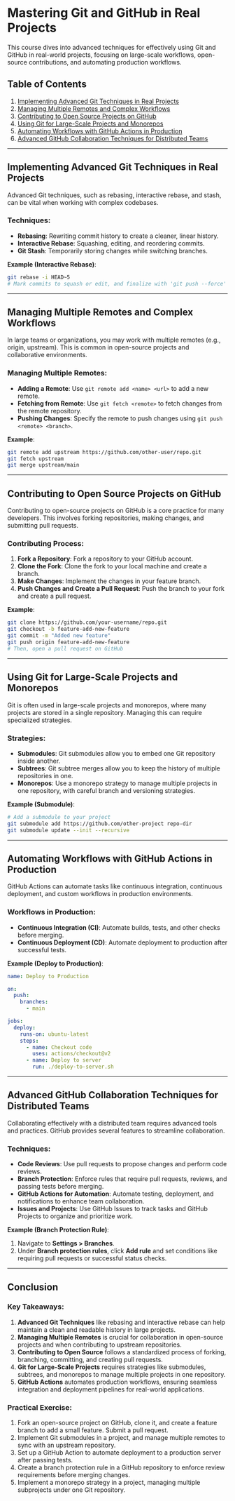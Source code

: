 
# Mastering Git and GitHub in Real Projects

This course dives into advanced techniques for effectively using Git and GitHub in real-world projects, focusing on large-scale workflows, open-source contributions, and automating production workflows.

## Table of Contents

1. [Implementing Advanced Git Techniques in Real Projects](#implementing-advanced-git-techniques-in-real-projects)
2. [Managing Multiple Remotes and Complex Workflows](#managing-multiple-remotes-and-complex-workflows)
3. [Contributing to Open Source Projects on GitHub](#contributing-to-open-source-projects-on-github)
4. [Using Git for Large-Scale Projects and Monorepos](#using-git-for-large-scale-projects-and-monorepos)
5. [Automating Workflows with GitHub Actions in Production](#automating-workflows-with-github-actions-in-production)
6. [Advanced GitHub Collaboration Techniques for Distributed Teams](#advanced-github-collaboration-techniques-for-distributed-teams)

---

## Implementing Advanced Git Techniques in Real Projects

Advanced Git techniques, such as rebasing, interactive rebase, and stash, can be vital when working with complex codebases.

### Techniques:
- **Rebasing**: Rewriting commit history to create a cleaner, linear history.
- **Interactive Rebase**: Squashing, editing, and reordering commits.
- **Git Stash**: Temporarily storing changes while switching branches.

**Example (Interactive Rebase)**:
```bash
git rebase -i HEAD~5
# Mark commits to squash or edit, and finalize with 'git push --force'
```

---

## Managing Multiple Remotes and Complex Workflows

In large teams or organizations, you may work with multiple remotes (e.g., origin, upstream). This is common in open-source projects and collaborative environments.

### Managing Multiple Remotes:
- **Adding a Remote**: Use `git remote add <name> <url>` to add a new remote.
- **Fetching from Remote**: Use `git fetch <remote>` to fetch changes from the remote repository.
- **Pushing Changes**: Specify the remote to push changes using `git push <remote> <branch>`.

**Example**:
```bash
git remote add upstream https://github.com/other-user/repo.git
git fetch upstream
git merge upstream/main
```

---

## Contributing to Open Source Projects on GitHub

Contributing to open-source projects on GitHub is a core practice for many developers. This involves forking repositories, making changes, and submitting pull requests.

### Contributing Process:
1. **Fork a Repository**: Fork a repository to your GitHub account.
2. **Clone the Fork**: Clone the fork to your local machine and create a branch.
3. **Make Changes**: Implement the changes in your feature branch.
4. **Push Changes and Create a Pull Request**: Push the branch to your fork and create a pull request.

**Example**:
```bash
git clone https://github.com/your-username/repo.git
git checkout -b feature-add-new-feature
git commit -m "Added new feature"
git push origin feature-add-new-feature
# Then, open a pull request on GitHub
```

---

## Using Git for Large-Scale Projects and Monorepos

Git is often used in large-scale projects and monorepos, where many projects are stored in a single repository. Managing this can require specialized strategies.

### Strategies:
- **Submodules**: Git submodules allow you to embed one Git repository inside another.
- **Subtrees**: Git subtree merges allow you to keep the history of multiple repositories in one.
- **Monorepos**: Use a monorepo strategy to manage multiple projects in one repository, with careful branch and versioning strategies.

**Example (Submodule)**:
```bash
# Add a submodule to your project
git submodule add https://github.com/other-project repo-dir
git submodule update --init --recursive
```

---

## Automating Workflows with GitHub Actions in Production

GitHub Actions can automate tasks like continuous integration, continuous deployment, and custom workflows in production environments.

### Workflows in Production:
- **Continuous Integration (CI)**: Automate builds, tests, and other checks before merging.
- **Continuous Deployment (CD)**: Automate deployment to production after successful tests.

**Example (Deploy to Production)**:
```yaml
name: Deploy to Production

on:
  push:
    branches:
      - main

jobs:
  deploy:
    runs-on: ubuntu-latest
    steps:
      - name: Checkout code
        uses: actions/checkout@v2
      - name: Deploy to server
        run: ./deploy-to-server.sh
```

---

## Advanced GitHub Collaboration Techniques for Distributed Teams

Collaborating effectively with a distributed team requires advanced tools and practices. GitHub provides several features to streamline collaboration.

### Techniques:
- **Code Reviews**: Use pull requests to propose changes and perform code reviews.
- **Branch Protection**: Enforce rules that require pull requests, reviews, and passing tests before merging.
- **GitHub Actions for Automation**: Automate testing, deployment, and notifications to enhance team collaboration.
- **Issues and Projects**: Use GitHub Issues to track tasks and GitHub Projects to organize and prioritize work.

**Example (Branch Protection Rule)**:
1. Navigate to **Settings > Branches**.
2. Under **Branch protection rules**, click **Add rule** and set conditions like requiring pull requests or successful status checks.

---

## Conclusion

### Key Takeaways:
1. **Advanced Git Techniques** like rebasing and interactive rebase can help maintain a clean and readable history in large projects.
2. **Managing Multiple Remotes** is crucial for collaboration in open-source projects and when contributing to upstream repositories.
3. **Contributing to Open Source** follows a standardized process of forking, branching, committing, and creating pull requests.
4. **Git for Large-Scale Projects** requires strategies like submodules, subtrees, and monorepos to manage multiple projects in one repository.
5. **GitHub Actions** automates production workflows, ensuring seamless integration and deployment pipelines for real-world applications.

### Practical Exercise:
1. Fork an open-source project on GitHub, clone it, and create a feature branch to add a small feature. Submit a pull request.
2. Implement Git submodules in a project, and manage multiple remotes to sync with an upstream repository.
3. Set up a GitHub Action to automate deployment to a production server after passing tests.
4. Create a branch protection rule in a GitHub repository to enforce review requirements before merging changes.
5. Implement a monorepo strategy in a project, managing multiple subprojects under one Git repository.
